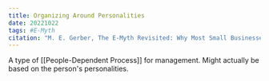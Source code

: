 ```yaml
---
title: Organizing Around Personalities
date: 20221022
tags: #E-Myth
citation: "M. E. Gerber, The E-Myth Revisited: Why Most Small Businesses Don’t Work and What to Do About It. Harper Collins, 2009."
---
```

A type of [[People-Dependent Process]] for management. Might actually be based on the person's personalities. 